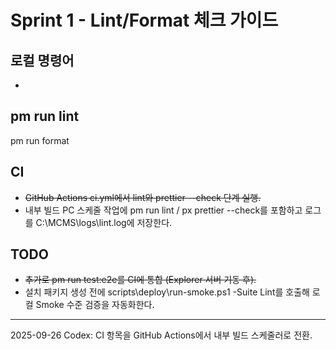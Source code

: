# Sprint 1 - Lint/Format 체크 가이드

## 로컬 명령어
- 
pm run lint
- 
pm run format

## CI
- ~~GitHub Actions ci.yml에서 lint와 prettier --check 단계 실행.~~
- 내부 빌드 PC 스케줄 작업에 
pm run lint / 
px prettier --check를 포함하고 로그를 C:\MCMS\logs\lint.log에 저장한다.

## TODO
- ~~추가로 
pm run test:e2e를 CI에 통합 (Explorer 서버 기동 후).~~
- 설치 패키지 생성 전에 scripts\deploy\run-smoke.ps1 -Suite Lint를 호출해 로컬 Smoke 수준 검증을 자동화한다.

---
2025-09-26 Codex: CI 항목을 GitHub Actions에서 내부 빌드 스케줄러로 전환.
